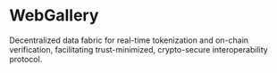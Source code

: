 # WebGallery
Decentralized data fabric for real-time tokenization and on-chain verification, facilitating trust-minimized, crypto-secure interoperability protocol.
